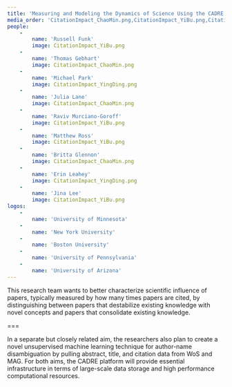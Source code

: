 ```yaml
---
title: 'Measuring and Modeling the Dynamics of Science Using the CADRE Platform'
media_order: 'CitationImpact_ChaoMin.png,CitationImpact_YiBu.png,CitationImpact_YingDing.png,nanjing university logo.png,IUB.2line.H_WEB.png'
people:
    -
        name: 'Russell Funk'
        image: CitationImpact_YiBu.png
    -
        name: 'Thomas Gebhart'
        image: CitationImpact_ChaoMin.png
    -
        name: 'Michael Park'
        image: CitationImpact_YingDing.png
    -
        name: 'Julia Lane'
        image: CitationImpact_ChaoMin.png
    -
        name: 'Raviv Murciano-Goroff'
        image: CitationImpact_YiBu.png
    -
        name: 'Matthew Ross'
        image: CitationImpact_YiBu.png
    -
        name: 'Britta Glennon'
        image: CitationImpact_ChaoMin.png
    -
        name: 'Erin Leahey'
        image: CitationImpact_YingDing.png
    -
        name: 'Jina Lee'
        image: CitationImpact_YiBu.png
logos:
    -
        name: 'University of Minnesota'
    -
        name: 'New York University'
    -
        name: 'Boston University'
    -
        name: 'University of Pennsylvania'
    -
        name: 'University of Arizona'
---
```


This research team wants to better characterize scientific influence of papers, typically measured by how many times papers are cited, by distinguishing between papers that destabilize existing knowledge with novel concepts and papers that consolidate existing knowledge.

===

In a separate but closely related aim, the researchers also plan to create a novel unsupervised machine learning technique for author-name disambiguation by pulling abstract, title, and citation data from WoS and MAG. For both aims, the CADRE platform will provide essential infrastructure in terms of large-scale data storage and high performance computational resources.